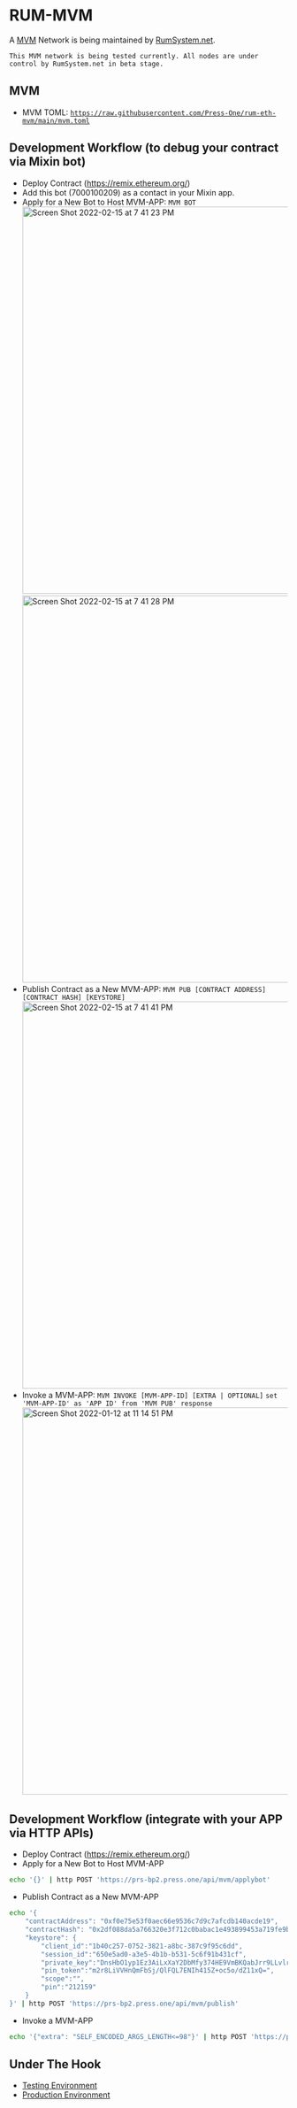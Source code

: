 # RUM-MVM

A [MVM](https://github.com/MixinNetwork/trusted-group/tree/master/mvm/) Network is being maintained by [RumSystem.net](RumSystem.net).

`This MVM network is being tested currently. All nodes are under control by RumSystem.net in beta stage.`

## MVM

- MVM TOML: [`https://raw.githubusercontent.com/Press-One/rum-eth-mvm/main/mvm.toml`](https://raw.githubusercontent.com/Press-One/rum-eth-mvm/main/mvm.toml)

## Development Workflow (to debug your contract via Mixin bot)

- Deploy Contract (https://remix.ethereum.org/)
- Add this bot (7000100209) as a contact in your Mixin app.
- Apply for a New Bot to Host MVM-APP: `MVM BOT`
    <img width="700" alt="Screen Shot 2022-02-15 at 7 41 23 PM" src="https://user-images.githubusercontent.com/233022/154175020-9a1ab4ea-c848-492f-891c-897446edb388.png">
    <img width="700" alt="Screen Shot 2022-02-15 at 7 41 28 PM" src="https://user-images.githubusercontent.com/233022/154175069-8965d655-772d-4729-ab8d-badefaa7293f.png">
- Publish Contract as a New MVM-APP: `MVM PUB [CONTRACT ADDRESS] [CONTRACT HASH] [KEYSTORE]`
    <img width="700" alt="Screen Shot 2022-02-15 at 7 41 41 PM" src="https://user-images.githubusercontent.com/233022/154175119-cb85bff0-1424-4dec-a462-60af5fcaedff.png">
- Invoke a MVM-APP: `MVM INVOKE [MVM-APP-ID] [EXTRA | OPTIONAL]` `set 'MVM-APP-ID' as 'APP ID' from 'MVM PUB' response`
    <img width="700" alt="Screen Shot 2022-01-12 at 11 14 51 PM" src="https://user-images.githubusercontent.com/233022/157370763-a486563b-3b10-475c-933e-fbfda239caba.png">

## Development Workflow (integrate with your APP via HTTP APIs)

- Deploy Contract (https://remix.ethereum.org/)
- Apply for a New Bot to Host MVM-APP
```bash
echo '{}' | http POST 'https://prs-bp2.press.one/api/mvm/applybot'
```
- Publish Contract as a New MVM-APP
```bash
echo '{
    "contractAddress": "0xf0e75e53f0aec66e9536c7d9c7afcdb140acde19",
    "contractHash": "0x2df088da5a766320e3f712c0babac1e493899453a719fe9b1578d44350d7499a",
    "keystore": {
        "client_id":"1b40c257-0752-3821-a8bc-387c9f95c6dd",
        "session_id":"650e5ad0-a3e5-4b1b-b531-5c6f91b431cf",
        "private_key":"DnsHbO1yp1Ez3AiLxXaY2DbMfy374HE9VmBKQabJrr9LLvlrwvtxY8/DeY+BKWZUiSbhh8Hk0gfw/uOJBWUz8w==",
        "pin_token":"m2r8LiVVHnQmFbSj/QlFQL7ENIh415Z+oc5o/dZ11xQ=",
        "scope":"",
        "pin":"212159"
    }
}' | http POST 'https://prs-bp2.press.one/api/mvm/publish'
```
- Invoke a MVM-APP
```bash
echo '{"extra": "SELF_ENCODED_ARGS_LENGTH<=98"}' | http POST 'https://prs-bp2.press.one/api/mvm/eb2ee7fe-8ff4-38e3-82c2-76c6ef94f1f8/invoke'
```

## Under The Hook

- [Testing Environment](TEST_ENV.md)
- [Production Environment](PROD_ENV.md)
